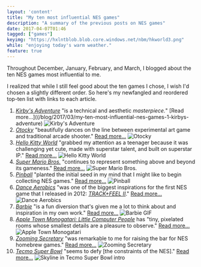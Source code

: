 ```yaml
---
layout: 'content'
title: "My ten most influential NES games"
description: "A summary of the previous posts on NES games"
date: 2017-04-07T01:46
tagged: ["games"]
keyimg: "https://hxlntblob.blob.core.windows.net/nbm/hkworld3.png"
while: "enjoying today's warm weather."
feature: true
---
```


Throughout December, January, February, and March, I blogged about the ten NES games most influential to me. 

I realized that while I still feel good about the ten games I chose, I wish I'd chosen a slightly different order. So here's my newfangled and reordered top-ten list with links to each article.

1. *[Kirby's Adventure](/blog/2017/03/my-ten-most-influential-nes-games-1-kirbys-adventure)* "is a technical and aesthetic *masterpiece.*" [Read more...]((/blog/2017/03/my-ten-most-influential-nes-games-1-kirbys-adventure)
![Kirby's Adventure](https://hxlntblob.blob.core.windows.net/nbm/kirbys_adventure_masterpiece.gif)
2. *[Otocky](/blog/2017/02/my-ten-most-influential-nes-games-7-otocky)* "beautifully dances on the line between experimental art game and traditional arcade shooter." [Read more...](/blog/2017/02/my-ten-most-influential-nes-games-7-otocky)
![Otocky](/img/flying.png)
3. *[Hello Kitty World](/blog/2016/12/my-ten-most-influential-nes-games-3-hello-kitty-world)* "grabbed my attention as a teenager because it was challenging yet cute, made with superstar talent, and built on superstar IP." [Read more...](/blog/2016/12/my-ten-most-influential-nes-games-3-hello-kitty-world)
![Hello Kitty World](https://hxlntblob.blob.core.windows.net/nbm/hkworld3.png)
4. *[Super Mario Bros.](/blog/2017/01/my-ten-most-influential-nes-games-5-super-mario-bros)* "continues to represent something above and beyond its gameness." [Read more...](/blog/2017/01/my-ten-most-influential-nes-games-5-super-mario-bros)
![Super Mario Bros.](/img/smb.png)
5. *[Pinball](/blog/2016/12/my-ten-most-influential-nes-games-4-pinball)* "planted the initial seed in my mind that I might like to begin collecting NES games." [Read more...](/blog/2016/12/my-ten-most-influential-nes-games-4-pinball)
![Pinball](/img/pinball.png) 
6. *[Dance Aerobics](/blog/2016/12/my-ten-most-influential-nes-games-6-dance-aerobics)* "was one of the biggest inspirations for the first NES game that I released in 2012: *[TRACK+FEEL II](https://partytimehexcellent.itch.io/trackfeel-ii)*." [Read more...](/blog/2016/12/my-ten-most-influential-nes-games-6-dance-aerobics)
![Dance Aerobics](/img/exercise.png)
7. *[Barbie](/blog/2017/01/my-ten-most-influential-nes-games-8-barbie)* "is a fun diversion that's given me a lot to think about and inspiration in my own work." [Read more...](/blog/2017/01/my-ten-most-influential-nes-games-8-barbie)
![Barbie GIF](/img/barbie.gif)
8. *[Apple Town Monogatari: Little Computer People](/blog/2016/12/my-ten-most-influential-nes-games-10-apple-town-monogatari)* has "tiny, pixelated rooms whose smallest details are a pleasure to observe." [Read more...](/blog/2016/12/my-ten-most-influential-nes-games-10-apple-town-monogatari)
![Apple Town Monogatari](/img/appletownstory2.gif)
9. *[Zooming Secretary](/blog/2016/12/my-ten-most-influential-nes-games-2-zooming-secretary)* "was remarkable to me for raising the bar for NES homebrew games." [Read more...](/blog/2016/12/my-ten-most-influential-nes-games-2-zooming-secretary)
![Zooming Secretary](/img/Zooming_Secretary2.png)
10. *[Tecmo Super Bowl](/blog/2016/12/my-ten-most-influential-nes-games-9-tecmo-super-bowl)* "seems to defy [the constraints of the NES]." [Read more...](/blog/2016/12/my-ten-most-influential-nes-games-9-tecmo-super-bowl)
![Skyline in Tecmo Super Bowl intro](/img/tsbskyline.png)